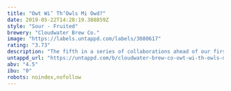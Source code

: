 ```yaml
---
title: "Owt Wi’ Th’Owls Mi Owd?"
date: 2019-05-22T14:28:19.388859Z
style: "Sour - Fruited"
brewery: "Cloudwater Brew Co."
image: "https://labels.untappd.com/labels/3080617"
rating: "3.73"
description: "The fifth in a series of collaborations ahead of our first festival, Friends & Family & Beer was brewed with Garage Beer Co from Barcelona. Owt wi’ th’Owls Mi Owd? is an elderberry and grape sour, dry hopped with New Zealand hops. As a result, it has a distinct white wine character with notes of white grape, gooseberry and grapefruit backed up by red berry flavours."
untappd_url: "https://untappd.com/b/cloudwater-brew-co-owt-wi-th-owls-mi-owd/3080617"
abv: "4.5"
ibu: "0"
robots: noindex,nofollow
---
```

